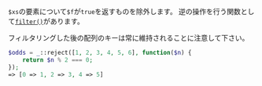 `$xs`の要素について`$f`が`true`を返すものを除外します。
逆の操作を行う関数として[`filter()`](#filter)があります。

フィルタリングした後の配列のキーは常に維持されることに注意して下さい。

```php
$odds = _::reject([1, 2, 3, 4, 5, 6], function($n) {
    return $n % 2 === 0;
});
=> [0 => 1, 2 => 3, 4 => 5]
```
